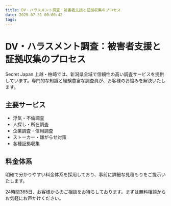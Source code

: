 ```yaml
---
title: DV・ハラスメント調査：被害者支援と証拠収集のプロセス
date: 2025-07-31 00:00:42
tags:
---
```

# DV・ハラスメント調査：被害者支援と証拠収集のプロセス

Secret Japan 上越・柏崎では、新潟県全域で信頼性の高い調査サービスを提供しています。専門的な知識と経験豊富な調査員が、お客様のお悩みを解決いたします。

## 主要サービス
- 浮気・不倫調査
- 人探し・所在調査
- 企業調査・信用調査
- ストーカー・嫌がらせ対策
- 各種証拠収集

## 料金体系
明確で分かりやすい料金体系を採用しており、事前に詳細な見積もりをご提示いたします。

24時間365日、お客様からのご相談をお待ちしております。まずは無料相談からお気軽にお声かけください。
